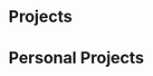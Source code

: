 # Projects

<h1>Personal Projects</h1>

<style>This is my repository of Porjects I will be working on</style>

